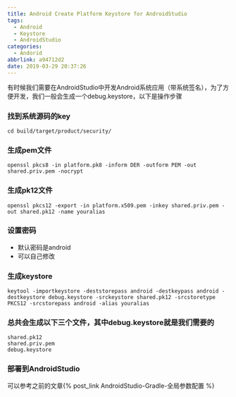 ```yaml
---
title: Android Create Platform Keystore for AndroidStudio
tags:
  - Android
  - Keystore
  - AndroidStudio
categories:
  - Andorid
abbrlink: a94712d2
date: 2019-03-29 20:37:26
---
```


有时候我们需要在AndroidStudio中开发Android系统应用（带系统签名），为了方便开发，我们一般会生成一个debug.keystore，以下是操作步骤

### 找到系统源码的key
```
cd build/target/product/security/
```

### 生成pem文件
```
openssl pkcs8 -in platform.pk8 -inform DER -outform PEM -out shared.priv.pem -nocrypt
```

### 生成pk12文件
```
openssl pkcs12 -export -in platform.x509.pem -inkey shared.priv.pem -out shared.pk12 -name youralias
```

### 设置密码
* 默认密码是android
* 可以自己修改

### 生成keystore
```
keytool -importkeystore -deststorepass android -destkeypass android -destkeystore debug.keystore -srckeystore shared.pk12 -srcstoretype PKCS12 -srcstorepass android -alias youralias
```

### 总共会生成以下三个文件，其中debug.keystore就是我们需要的
```
shared.pk12
shared.priv.pem
debug.keystore
```

### 部署到AndroidStudio
可以参考之前的文章{% post_link AndroidStudio-Gradle-全局参数配置 %}

